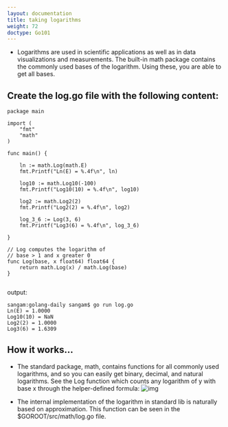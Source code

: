```yaml
---
layout: documentation
title: taking logarithms
weight: 72
doctype: Go101
---
```



- Logarithms are used in scientific applications as well as in data visualizations and measurements. 
The built-in math package contains the commonly used bases of the logarithm. Using these, you are able to get all bases.

## Create the log.go file with the following content:
```
package main

import (
	"fmt"
	"math"
)

func main() {

	ln := math.Log(math.E)
	fmt.Printf("Ln(E) = %.4f\n", ln)

	log10 := math.Log10(-100)
	fmt.Printf("Log10(10) = %.4f\n", log10)

	log2 := math.Log2(2)
	fmt.Printf("Log2(2) = %.4f\n", log2)

	log_3_6 := Log(3, 6)
	fmt.Printf("Log3(6) = %.4f\n", log_3_6)

}

// Log computes the logarithm of
// base > 1 and x greater 0
func Log(base, x float64) float64 {
	return math.Log(x) / math.Log(base)
}


```
output:
```
sangam:golang-daily sangam$ go run log.go 
Ln(E) = 1.0000
Log10(10) = NaN
Log2(2) = 1.0000
Log3(6) = 1.6309
```
## How it works...
- The standard package, math, contains functions for all commonly used logarithms,
and so you can easily get binary, decimal, and natural logarithms. See the Log function which counts any 
logarithm of y with base x through the helper-defined formula:
![img](https://raw.githubusercontent.com/collabnix/gopherlabs/master/img/log.jpg)

- The internal implementation of the logarithm in standard lib is naturally based on approximation.
This function can be seen in the $GOROOT/src/math/log.go file.

